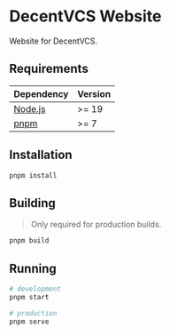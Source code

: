 # DecentVCS Website

Website for DecentVCS.

## Requirements

| Dependency                     | Version |
| ------------------------------ | ------- |
| [Node.js](https://nodejs.org/) | >= 19   |
| [pnpm](https://pnpm.io/)       | >= 7    |

## Installation

```bash
pnpm install
```

## Building

> Only required for production builds.

```bash
pnpm build
```

## Running

```bash
# development
pnpm start

# production
pnpm serve
```
